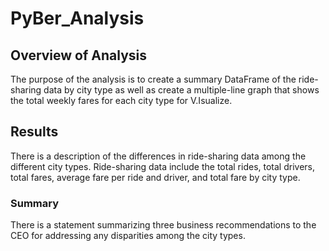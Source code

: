 # PyBer_Analysis

## Overview of Analysis
The purpose of the analysis is to create a summary DataFrame of the ride-sharing data by city type as well as create a multiple-line graph that shows the total weekly fares for each city type for V.Isualize.

## Results
There is a description of the differences in ride-sharing data among the different city types. Ride-sharing data include the total rides, total drivers, total fares, average fare per ride and driver, and total fare by city type. 

### Summary
There is a statement summarizing three business recommendations to the CEO for addressing any disparities among the city types.





